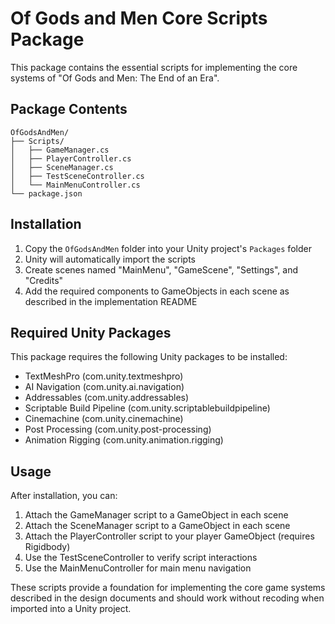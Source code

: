# Of Gods and Men Core Scripts Package

This package contains the essential scripts for implementing the core systems of "Of Gods and Men: The End of an Era".

## Package Contents

```
OfGodsAndMen/
├── Scripts/
│   ├── GameManager.cs
│   ├── PlayerController.cs
│   ├── SceneManager.cs
│   ├── TestSceneController.cs
│   └── MainMenuController.cs
└── package.json
```

## Installation

1. Copy the `OfGodsAndMen` folder into your Unity project's `Packages` folder
2. Unity will automatically import the scripts
3. Create scenes named "MainMenu", "GameScene", "Settings", and "Credits"
4. Add the required components to GameObjects in each scene as described in the implementation README

## Required Unity Packages

This package requires the following Unity packages to be installed:
- TextMeshPro (com.unity.textmeshpro)
- AI Navigation (com.unity.ai.navigation)
- Addressables (com.unity.addressables)
- Scriptable Build Pipeline (com.unity.scriptablebuildpipeline)
- Cinemachine (com.unity.cinemachine)
- Post Processing (com.unity.post-processing)
- Animation Rigging (com.unity.animation.rigging)

## Usage

After installation, you can:
1. Attach the GameManager script to a GameObject in each scene
2. Attach the SceneManager script to a GameObject in each scene
3. Attach the PlayerController script to your player GameObject (requires Rigidbody)
4. Use the TestSceneController to verify script interactions
5. Use the MainMenuController for main menu navigation

These scripts provide a foundation for implementing the core game systems described in the design documents and should work without recoding when imported into a Unity project.